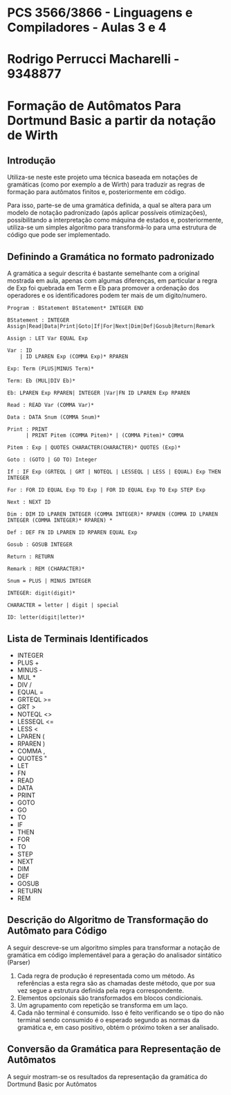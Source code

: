 # PCS 3566/3866 - Linguagens e Compiladores - Aulas 3 e 4
# Rodrigo Perrucci Macharelli - 9348877

# Formação de Autômatos Para Dortmund Basic a partir da notação de Wirth

## Introdução

Utiliza-se neste este projeto uma técnica baseada em notações de gramáticas (como por exemplo a de Wirth) para traduzir as regras de formação para autômatos finitos e, posteriormente em código.

Para isso, parte-se de uma gramática definida, a qual se altera para um modelo de notação padronizado (após aplicar possíveis otimizações), possibilitando a interpretação como máquina de estados e, posteriormente, utiliza-se um simples algoritmo para transformá-lo para uma estrutura de código que pode ser implementado.

## Definindo a Gramática no formato padronizado

A gramática a seguir descrita é bastante semelhante com a original mostrada em aula, apenas com algumas diferenças, em particular a regra de Exp foi quebrada em Term e Eb para promover a ordenação dos operadores e os identificadores podem ter mais de um digito/numero.

```
Program : BStatement BStatement* INTEGER END

BStatement : INTEGER Assign|Read|Data|Print|Goto|If|For|Next|Dim|Def|Gosub|Return|Remark

Assign : LET Var EQUAL Exp

Var : ID
    | ID LPAREN Exp (COMMA Exp)* RPAREN

Exp: Term (PLUS|MINUS Term)*

Term: Eb (MUL|DIV Eb)*

Eb: LPAREN Exp RPAREN| INTEGER |Var|FN ID LPAREN Exp RPAREN

Read : READ Var (COMMA Var)*

Data : DATA Snum (COMMA Snum)*

Print : PRINT  
      | PRINT Pitem (COMMA Pitem)* | (COMMA Pitem)* COMMA

Pitem : Exp | QUOTES CHARACTER(CHARACTER)* QUOTES (Exp)*

Goto : (GOTO | GO TO) Integer

If : IF Exp (GRTEQL | GRT | NOTEQL | LESSEQL | LESS | EQUAL) Exp THEN INTEGER

For : FOR ID EQUAL Exp TO Exp | FOR ID EQUAL Exp TO Exp STEP Exp

Next : NEXT ID

Dim : DIM ID LPAREN INTEGER (COMMA INTEGER)* RPAREN (COMMA ID LPAREN INTEGER (COMMA INTEGER)* RPAREN) *

Def : DEF FN ID LPAREN ID RPAREN EQUAL Exp

Gosub : GOSUB INTEGER

Return : RETURN

Remark : REM (CHARACTER)*

Snum = PLUS | MINUS INTEGER

INTEGER: digit(digit)*

CHARACTER = letter | digit | special

ID: letter(digit|letter)*
```

## Lista de Terminais Identificados

+ INTEGER
+ PLUS +
+ MINUS -
+ MUL *
+ DIV /
+ EQUAL =
+ GRTEQL >=
+ GRT >
+ NOTEQL <>
+ LESSEQL <=
+ LESS <
+ LPAREN (
+ RPAREN )
+ COMMA ,
+ QUOTES "
+ LET 
+ FN
+ READ
+ DATA
+ PRINT
+ GOTO
+ GO
+ TO
+ IF
+ THEN
+ FOR
+ TO
+ STEP
+ NEXT
+ DIM
+ DEF
+ GOSUB
+ RETURN
+ REM

## Descrição do Algoritmo de Transformação do Autômato para Código

A seguir descreve-se um algoritmo simples para transformar a notação de gramática em código implementável para a geração do analisador sintático (Parser)

1. Cada regra de produção é representada como um método. As referências a esta regra são as chamadas deste método, que por sua vez segue a estrutura definida pela regra correspondente.
2. Elementos opcionais são transformados em blocos condicionais.
3. Um agrupamento com repetição se transforma em um laço.
4. Cada não terminal é consumido. Isso é feito verificando se o tipo do não terminal sendo consumido é o esperado segundo as normas da gramática e, em caso positivo, obtém o próximo token a ser analisado.

## Conversão da Gramática para Representação de Autômatos

A seguir mostram-se os resultados da representação da gramática do Dortmund Basic por Autômatos